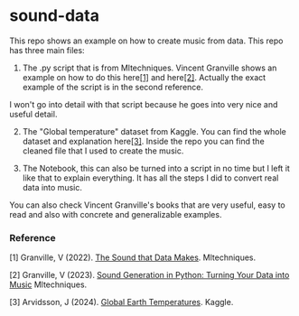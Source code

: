 # sound-data

This repo shows an example on how to create music from data. 
This repo has three main files:

1. The .py script that is from Mltechniques. Vincent Granville shows an example on how to do this here[[1]](#1) and here[[2]](#2). Actually the exact example of the script is in the second reference. 

I won't go into detail with that script because he goes into very nice and useful detail. 

2. The "Global temperature" dataset from Kaggle. You can find the whole dataset and explanation here[[3]](#3). Inside the repo you can find the cleaned file that I used to create the music. 

3. The Notebook, this can also be turned into a script in no time but I left it like that to explain everything. It has all the steps I did to convert real data into music. 

You can also check Vincent Granville's books that are very useful, easy to read and also with concrete and generalizable examples.

### Reference

<a id="1">[1]</a> 
Granville, V (2022).
[The Sound that Data Makes](https://mltechniques.com/2022/08/29/the-sound-that-data-makes/).
Mltechniques.

<a id="2">[2]</a> 
Granville, V (2023).
[Sound Generation in Python: Turning Your Data into Music](https://mltechniques.com/2023/07/13/sound-generation-in-python-turning-your-data-into-music/)
Mltechniques.

<a id="3">[3]</a> 
Arvidsson, J (2024).
[Global Earth Temperatures](https://www.kaggle.com/datasets/joebeachcapital/global-earth-temperatures).
Kaggle. 



<!--
https://www.askpython.com/python/examples/amplitude-of-wav-files

https://datadrivendj.com/tracks/subway/

https://www.quora.com/When-should-you-use-sonification-instead-of-visualization

https://en.m.wikipedia.org/wiki/Data_sonification#:~:text=Applications%20of%20data%20sonification%20include,collaboration%20between%20scientists%20and%20musicians.

https://www.earthdata.nasa.gov/learn/blog/data-sonification-open-science

https://mlaetsc.hcommons.org/2023/01/18/data-sonification-for-beginners/#:~:text=Data%20sonification%20is%20analogous%20to,than%20many%20of%20us%20realize.

can you extract the frequency and note of a song with python?



-->







